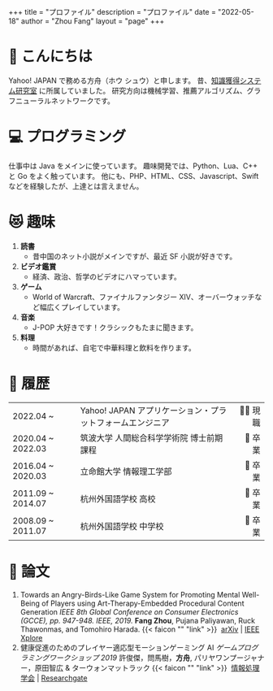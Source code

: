 +++
title = "プロファイル"
description = "プロファイル"
date = "2022-05-18"
author = "Zhou Fang"
layout = "page"
+++

# 👋 こんにちは
Yahoo! JAPAN で務める方舟（ホウ シュウ）と申します。
昔、[知識獲得システム研究室](https://kasys.slis.tsukuba.ac.jp/) に所属していました。
研究方向は機械学習、推薦アルゴリズム、グラフニューラルネットワークです。

# 💻 プログラミング
仕事中は Java をメインに使っています。
趣味開発では、Python、Lua、C++ と Go をよく触っています。
他にも、PHP、HTML、CSS、Javascript、Swift などを経験したが、上達とは言えません。

# 😻 趣味
1. **読書**
   - 昔中国のネット小説がメインですが、最近 SF 小説が好きです。
2. **ビデオ鑑賞**
   - 経済、政治、哲学のビデオにハマっています。
3. **ゲーム**
   - World of Warcraft、ファイナルファンタジー XIV、オーバーウォッチなど幅広くプレイしています。
4. **音楽**
   - J-POP 大好きです！クラシックもたまに聞きます。
5. **料理**
   - 時間があれば、自宅で中華料理と飲料を作ります。

# 🏫 履歴

|                   |                                          |        |
| ----------------- | :--------------------------------------- | -----: |
| 2022.04 ~         | Yahoo! JAPAN アプリケーション・プラットフォームエンジニア | 👨‍💻 現職 |
| 2020.04 ~ 2022.03 | 筑波大学 人間総合科学学術院 博士前期課程 | 🌻 卒業 |
| 2016.04 ~ 2020.03 | 立命館大学 情報理工学部                  | 🌻 卒業 |
| 2011.09 ~ 2014.07 | 杭州外国語学校 高校                      | 🌻 卒業 |
| 2008.09 ~ 2011.07 | 杭州外国語学校 中学校                    | 🌻 卒業 |

# 📃 論文
1. Towards an Angry-Birds-Like Game System for Promoting Mental Well-Being of Players using Art-Therapy-Embedded Procedural Content Generation
   _IEEE 8th Global Conference on Consumer Electronics (GCCE), pp. 947-948. IEEE, 2019._
   **Fang Zhou**, Pujana Paliyawan, Ruck Thawonmas, and Tomohiro Harada.
   {{< faicon "" "link" >}} &nbsp;[arXiv](https://arxiv.org/abs/1911.02695) | [IEEE Xplore](https://ieeexplore.ieee.org/abstract/document/9015247/)
2. 健康促進のためのプレイヤー適応型モーションゲーミング AI
   _ゲームプログラミングワークショップ 2019_
   許俊傑，問馬樹，**方舟**, パリヤワンプージャナー，原田智広 & ターウォンマットラック
   {{< faicon "" "link" >}} &nbsp;[情報処理学会](https://ipsj.ixsq.nii.ac.jp/ej/?action=pages_view_main&active_action=repository_view_main_item_detail&item_id=199999&item_no=1&page_id=13&block_id=8) | [Researchgate](https://www.researchgate.net/profile/Pujana_Paliyawan/publication/336564847_Player_Adaptive_Motion_Gaming_AI_for_Health_Promotion/links/5da5ef8aa6fdccdad545f62b/Player-Adaptive-Motion-Gaming-AI-for-Health-Promotion.pdf)